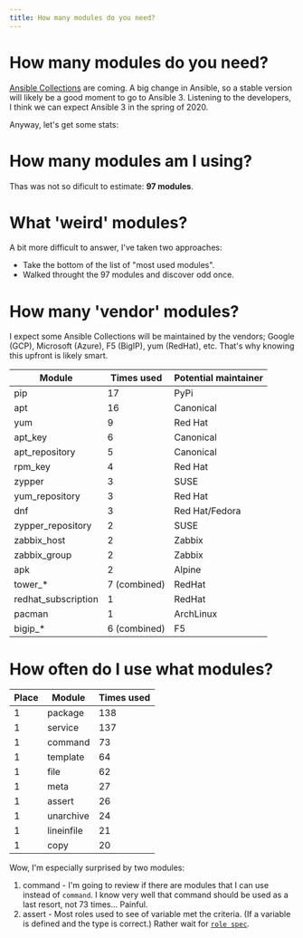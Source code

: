 ```yaml
---
title: How many modules do you need?
---
```


# How many modules do you need?

[Ansible Collections](https://docs.ansible.com/ansible/devel/user_guide/collections_using.html) are coming. A big change in Ansible, so a stable version will likely be a good moment to go to Ansible 3. Listening to the developers, I think we can expect Ansible 3 in the spring of 2020.

Anyway, let's get some stats:

# How many modules am I using?

Thas was not so dificult to estimate: **97 modules**.

# What 'weird' modules?

A bit more difficult to answer, I've taken two approaches:
- Take the bottom of the list of "most used modules".
- Walked throught the 97 modules and discover odd once.

# How many 'vendor' modules?

I expect some Ansible Collections will be maintained by the vendors; Google (GCP), Microsoft (Azure), F5 (BigIP), yum (RedHat), etc. That's why knowing this upfront is likely smart.

|Module              |Times used   |Potential maintainer |
|--------------------|-------------|---------------------|
|pip                 |17           |PyPi                 |
|apt                 |16           |Canonical            |
|yum                 |9            |Red Hat              |
|apt_key             |6            |Canonical            |
|apt_repository      |5            |Canonical            |
|rpm_key             |4            |Red Hat              |
|zypper              |3            |SUSE                 |
|yum_repository      |3            |Red Hat              |
|dnf                 |3            |Red Hat/Fedora       |
|zypper_repository   |2            |SUSE                 |
|zabbix_host         |2            |Zabbix               |
|zabbix_group        |2            |Zabbix               |
|apk                 |2            |Alpine               |
|tower_*             |7 (combined) |RedHat               |
|redhat_subscription |1            |RedHat               |
|pacman              |1            |ArchLinux            |
|bigip_*             |6 (combined) |F5                   |

# How often do I use what modules?

|Place |Module     | Times used |
|------|-----------|------------|
|1     |package    |138         |
|1     |service    |137         |
|1     |command    |73          |
|1     |template   |64          |
|1     |file       |62          |
|1     |meta       |27          |
|1     |assert     |26          |
|1     |unarchive  |24          |
|1     |lineinfile |21          |
|1     |copy       |20          |

Wow, I'm especially surprised by two modules:
1. command - I'm going to review if there are modules that I can use instead of `command`. I know very well that command should be used as a last resort, not 73 times... Painful.
2. assert - Most roles used to see of variable met the criteria. (If a variable is defined and the type is correct.) Rather wait for [`role spec`](https://github.com/ansible/proposals/issues/39).

